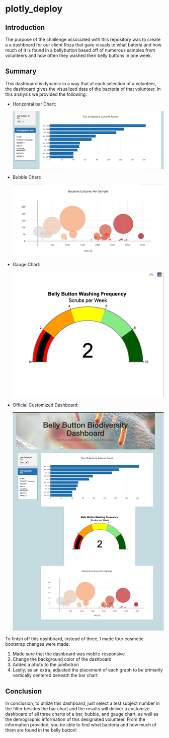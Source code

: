 # plotly_deploy

## Introduction
The purpose of the challenge associated with this repository was to create a a dashboard for our client Roza that gave visuals to what bateria and how much of it is found in a bellybutton based off of numerous samples from volunteers and how often they washed their belly buttons in one week.

## Summary
This dashboard is dynamic in a way that at each selection of a volunteer, the dashboard gives the visualized data of the bacteria of that volunteer. In this analysis we provided the following:

  - Horizontal bar Chart:
  
    ![](Photos/Bar_and_filter_demographics.png)


  - Bubble Chart:

    ![](Photos/Bubble.png)


  - Gauge Chart:
 
    ![](Photos/Gauge.png)


  - Official Customized Dashboard:
  
    ![](Photos/Dashboard.png)


To finish off this dashboard, instead of three, I made four cosmetic bootstrap changes were made:
  1. Made sure that the dashboard was mobile-responsive
  2. Change the background color of the dashboard
  3. Added a photo to the jumbotron
  4. Lastly, as an extra, adjusted the placement of each graph to be primarily vertically centered beneath the bar chart


## Conclusion
In conclusion, to utilize this dashboard, just select a test subject number in the filter besides the bar chart and the results will deliver a customize dashboard of all three charts of a bar, bubble, and gauge chart, as well as the demographic information of this designated volunteer. From the information provided, you be able to find what bacteria and how much of them are found in the belly button!
